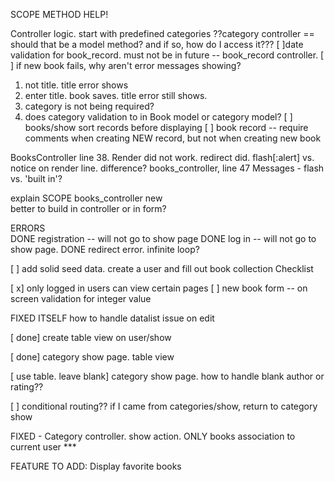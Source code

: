 SCOPE METHOD HELP!

Controller logic.
start with predefined categories
??category controller == should that be a model method?  and if so, how do I access it???
[ ]date validation for book_record. must not be in future  -- book_record controller.
[ ] if new book fails, why aren't error messages showing?
  1. not title.  title error shows
  2. enter title.  book saves.  title error still shows.  
  3. category is not being required?
  4. does category validation to in Book model or category model?
[ ] books/show sort records before displaying
[ ] book record -- require comments when creating NEW record, but not when creating new book


BooksController  line 38.  Render did not work.  redirect did.
flash[:alert] vs. notice on render line. difference?  books_controller, line 47
Messages - flash vs. 'built in'?

explain SCOPE
books_controller new  
  better to build in controller or in form?


ERRORS  
DONE  registration -- will not go to show page
DONE  log in  -- will not go to show page.
DONE   redirect error.  infinite loop?


[ ] add solid seed data.  create a user and fill out book collection
Checklist

[ x]  only logged in users can view certain pages
[ ] new book form -- on screen validation for integer value




FIXED ITSELF how to handle datalist issue on edit

[ done]  create table view on user/show

[ done] category show page. table view

[ use table. leave blank] category show page. how to handle blank author or rating??

[ ] conditional routing??  if I came from categories/show, return to category show


FIXED - Category controller.  show action.  ONLY books association to current user ***


FEATURE TO ADD:
Display favorite books
